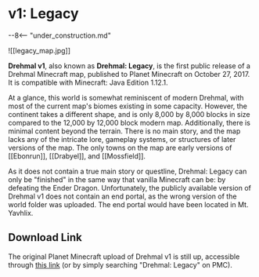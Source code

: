 # v1: Legacy

--8<-- "under_construction.md"

![[legacy_map.jpg]]

**Drehmal v1**, also known as **Drehmal: Legacy**, is the first public release of a Drehmal Minecraft map, published to Planet Minecraft on October 27, 2017. It is compatible with Minecraft: Java Edition 1.12.1.

At a glance, this world is somewhat reminiscent of modern Drehmal, with most of the current map's biomes existing in some capacity. However, the continent takes a different shape, and is only 8,000 by 8,000 blocks in size compared to the 12,000 by 12,000 block modern map. Additionally, there is minimal content beyond the terrain. There is no main story, and the map lacks any of the intricate lore, gameplay systems, or structures of later versions of the map. The only towns on the map are early versions of [[Ebonrun]], [[Drabyel]], and [[Mossfield]].

As it does not contain a true main story or questline, Drehmal: Legacy can only be "finished" in the same way that vanilla Minecraft can be: by defeating the Ender Dragon. Unfortunately, the publicly available version of Drehmal v1 does not contain an end portal, as the wrong version of the world folder was uploaded. The end portal would have been located in Mt. Yavhlix.

## Download Link

The original Planet Minecraft upload of Drehmal v1 is still up, accessible through [this link](https://www.planetminecraft.com/project/drehmal-8000x8000-survival-adventure-map/) (or by simply searching "Drehmal: Legacy" on PMC).
